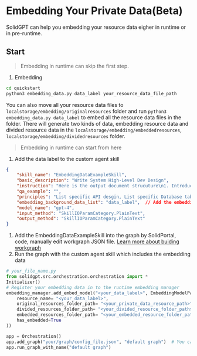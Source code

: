 # Embedding Your Private Data(Beta)
SolidGPT can help you embedding your resource data eigher in runtime or in pre-runtime.

## Start
> Embedding in runtime can skip the first step.
1. Embedding
```sh
cd quickstart
python3 embedding_data.py data_label your_resource_data_file_path
```
You can also move all your resource data files to `localstorage/embedding/originalresources` folder and run `python3 embedding_data.py data_label` to embed all the resource data files in the folder.
There will generate two kinds of data, embedding resource data and divided resource data in the `localstorage/embedding/embeddedresources`, `localstorage/embedding/dividedresources` folder. 

> Embedding in runtime can start from here
1. Add the data label to the custom agent skill
```JSON
{
    "skill_name": "EmbeddingDataExampleSkill",
    "basic_description": "Write System High-Level Dev Design",
    "instruction": "Here is the output document strucuture\n1. Introduction\nScope:\nGoals:\n2. Components\n3. Service Workflow\n4. APIs in Detail\n5. Database Table Schema\n... [List other tables in the same fashion]\n5. Dataflow and Architecture\n```mermaid\n```",
    "qa_example": "",
    "principles": "List specific API desgin, List specific Database table design, Ouput in Markdown, Use Mermaid for Diagrams",
    "embedding_background_data_list": "data_label",  // Add the embedding data label here
    "model_name": "gpt-4",
    "input_method": "SkillIOParamCategory.PlainText",
    "output_method": "SkillIOParamCategory.PlainText"
}
```
1. Add the EmbeddingDataExampleSkill into the graph by SolidPortal, code, manually edit workgraph JSON file. [Learn more about buiding workgraph](https://github.com/AI-Citizen/SolidGPT/blob/main/Readme.md#start-your-own-graph)
1. Run the graph with the custom agent skill which includes the embedding data
```python
# your_file_name.py
from solidgpt.src.orchestration.orchestration import *
Initializer()
# Register your embedding data in to the runtime embedding manager
embedding_manager.add_embed_model("<your_data_label>", EmbeddingModelParameter(
    resource_name= "<your_data_label>",
    original_resources_folder_path= "<your_private_data_resource_path>",
    divided_resources_folder_path= "<your_divided_resource_folder_path>", # generated in step 1, default is PROJECT_ROOT/localstorage/embedding/dividedresources
    embedded_resources_folder_path= "<your_embedded_resource_folder_path>",  # generated in step 1, defau1t is PROJECT_ROOT/localstorage/embedding/embeddedresources
    has_embedded=True
))

app = Orchestration()
app.add_graph("your/graph/config_file.json", "default graph")  # You can add the EmbeddingDataExampleSkill into the work graph
app.run_graph_with_name("default graph")
```